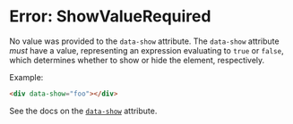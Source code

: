 # Error: ShowValueRequired

No value was provided to the `data-show` attribute. The `data-show` attribute _must_ have a value, representing an expression evaluating to `true` or `false`, which determines whether to show or hide the element, respectively.

Example:

```html
<div data-show="foo"></div>
```

See the docs on the [`data-show`](/reference/attribute_plugins#data-show) attribute.